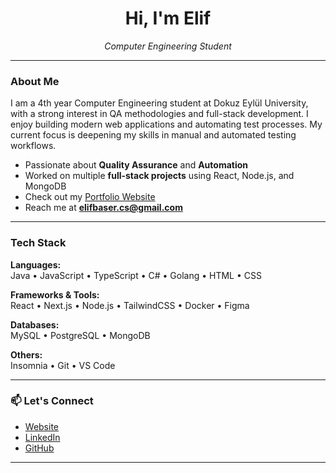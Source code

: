 <h1 align="center">Hi, I'm Elif </h1>

<p align="center">
  <em>Computer Engineering Student</em>
</p>

---

###  About Me

I am a 4th year Computer Engineering student at Dokuz Eylül University, with a strong interest in QA methodologies and full-stack development. I enjoy building modern web applications and automating test processes. My current focus is deepening my skills in manual and automated testing workflows.

- Passionate about **Quality Assurance** and **Automation**
- Worked on multiple **full-stack projects** using React, Node.js, and MongoDB
- Check out my [Portfolio Website](https://www.elifbaserinfo.com/)
- Reach me at **elifbaser.cs@gmail.com**

---


### Tech Stack

**Languages:**  
Java • JavaScript • TypeScript • C# • Golang • HTML • CSS

**Frameworks & Tools:**  
React • Next.js • Node.js • TailwindCSS • Docker • Figma

**Databases:**  
MySQL • PostgreSQL • MongoDB

**Others:**  
Insomnia • Git • VS Code

---


### 📫 Let's Connect

-  [Website](https://www.elifbaserinfo.com/)
-  [LinkedIn](https://www.linkedin.com/in/elif-ba%C5%9Fer-5576bb246/)
-  [GitHub](https://github.com/elffba)

---



